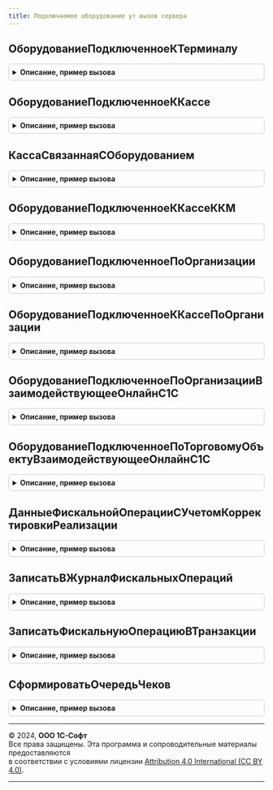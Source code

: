```yaml
---
title: Подключаемое оборудование ут вызов сервера
---
```



## ОборудованиеПодключенноеКТерминалу
<details style="margin: 1em 0; padding: 0.5em; border: 1px solid #ccc; border-radius: 6px;">

<summary style="font-weight: bold; cursor: pointer;">Описание, пример вызова</summary>

```bsl

// Получить оборудование подключенное к терминалу.
//
// Параметры:
//  ЭквайринговыйТерминал - СправочникСсылка.ЭквайринговыеТерминалы - Эквайринговый терминал.
//
// Возвращаемое значение:
//  Структура - Структура по свойствами:
//   * Терминал - Неопределено, СправочникСсылка.ПодключаемоеОборудование - Терминал.
//   * ККТ - Неопределено, СправочникСсылка.ПодключаемоеОборудование - ККТ.
//
Функция ОборудованиеПодключенноеКТерминалу(ЭквайринговыйТерминал) Экспорт
```

Пример вызова
```bsl
Результат = ПодключаемоеОборудованиеУТВызовСервера.ОборудованиеПодключенноеКТерминалу(ЭквайринговыйТерминал) 
```
</details>

## ОборудованиеПодключенноеККассе
<details style="margin: 1em 0; padding: 0.5em; border: 1px solid #ccc; border-radius: 6px;">

<summary style="font-weight: bold; cursor: pointer;">Описание, пример вызова</summary>

```bsl

// Получить оборудование подключенное к кассе.
//
// Параметры:
//  Касса - СправочникСсылка.Кассы - Касса.
//
// Возвращаемое значение:
//  Структура - Структура по свойствами:
//   * Терминал - Неопределено, СправочникСсылка.ПодключаемоеОборудование - Данные подключенному термиралу
//   * ККТ - Неопределено, СправочникСсылка.ПодключаемоеОборудование - ККТ.
//
Функция ОборудованиеПодключенноеККассе(Касса) Экспорт
```

Пример вызова
```bsl
Результат = ПодключаемоеОборудованиеУТВызовСервера.ОборудованиеПодключенноеККассе(Касса) 
```
</details>

## КассаСвязаннаяСОборудованием
<details style="margin: 1em 0; padding: 0.5em; border: 1px solid #ccc; border-radius: 6px;">

<summary style="font-weight: bold; cursor: pointer;">Описание, пример вызова</summary>

```bsl

// Получить кассу, связанную с оборудованием.
//
// Параметры:
//  ОборудованиеККТ - СправочникСсылка.ПодключаемоеОборудование -
//
// Возвращаемое значение:
//  СправочникСсылка.Кассы, Неопределено -
//
Функция КассаСвязаннаяСОборудованием(ОборудованиеККТ) Экспорт
```

Пример вызова
```bsl
Результат = ПодключаемоеОборудованиеУТВызовСервера.КассаСвязаннаяСОборудованием(ОборудованиеККТ) 
```
</details>

## ОборудованиеПодключенноеККассеККМ
<details style="margin: 1em 0; padding: 0.5em; border: 1px solid #ccc; border-radius: 6px;">

<summary style="font-weight: bold; cursor: pointer;">Описание, пример вызова</summary>

```bsl

// Получить оборудование подключенное к кассе ККМ.
//
// Параметры:
//  КассаККМ - СправочникСсылка.КассыККМ - Касса ККМ.
//
// Возвращаемое значение:
//  Структура - Структура по свойствами:
//   * Терминал - Неопределено, СправочникСсылка.ПодключаемоеОборудование - Данные подключенному термиралу
//   * ККТ - Массив Из СправочникСсылка.ПодключаемоеОборудование - ККТ
//
Функция ОборудованиеПодключенноеККассеККМ(КассаККМ) Экспорт
```

Пример вызова
```bsl
Результат = ПодключаемоеОборудованиеУТВызовСервера.ОборудованиеПодключенноеККассеККМ(КассаККМ) 
```
</details>

## ОборудованиеПодключенноеПоОрганизации
<details style="margin: 1em 0; padding: 0.5em; border: 1px solid #ccc; border-radius: 6px;">

<summary style="font-weight: bold; cursor: pointer;">Описание, пример вызова</summary>

```bsl

// Получить оборудование подключенное по организации.
//
// Параметры:
//  Организация - ОпределяемыйТип.ОрганизацияБПО - Организация.
//
// Возвращаемое значение:
//  Структура - Структура по свойствами:
//   * Терминал - Неопределено, СправочникСсылка.ПодключаемоеОборудование - Данные подключенному термиралу
//   * ККТ - Массив Из СправочникСсылка.ПодключаемоеОборудование, СправочникСсылка.ОфлайнОборудование - ККТ
//
Функция ОборудованиеПодключенноеПоОрганизации(Организация) Экспорт
```

Пример вызова
```bsl
Результат = ПодключаемоеОборудованиеУТВызовСервера.ОборудованиеПодключенноеПоОрганизации(Организация) 
```
</details>

## ОборудованиеПодключенноеККассеПоОрганизации
<details style="margin: 1em 0; padding: 0.5em; border: 1px solid #ccc; border-radius: 6px;">

<summary style="font-weight: bold; cursor: pointer;">Описание, пример вызова</summary>

```bsl

// Получить оборудование подключенное к кассам организации для текущего рабочего места.
//
// Параметры:
//  Организация - СправочникСсылка.Организации - Организация.
//
// Возвращаемое значение:
//  Структура - Структура по свойствами:
//   * Терминал - Неопределено.
//   * ККТ - Неопределено, СправочникСсылка.ПодключаемоеОборудование - ККТ.
//
Функция ОборудованиеПодключенноеККассеПоОрганизации(Организация) Экспорт
```

Пример вызова
```bsl
Результат = ПодключаемоеОборудованиеУТВызовСервера.ОборудованиеПодключенноеККассеПоОрганизации(Организация) 
```
</details>

## ОборудованиеПодключенноеПоОрганизацииВзаимодействующееОнлайнС1С
<details style="margin: 1em 0; padding: 0.5em; border: 1px solid #ccc; border-radius: 6px;">

<summary style="font-weight: bold; cursor: pointer;">Описание, пример вызова</summary>

```bsl

// Получить оборудование подключенное по организации и взаимодействующее в онлайн с 1С.
//
// Параметры:
//  Организация - ОпределяемыйТип.ОрганизацияБПО - Организация.
//
// Возвращаемое значение:
//  Структура - Структура по свойствами:
//   * Терминал - Неопределено, СправочникСсылка.ПодключаемоеОборудование - Данные подключенному термиралу
//   * ККТ - Массив Из СправочникСсылка.ПодключаемоеОборудование - ККТ
//
Функция ОборудованиеПодключенноеПоОрганизацииВзаимодействующееОнлайнС1С(Организация) Экспорт
```

Пример вызова
```bsl
Результат = ПодключаемоеОборудованиеУТВызовСервера.ОборудованиеПодключенноеПоОрганизацииВзаимодействующееОнлайнС1С(Организация) 
```
</details>

## ОборудованиеПодключенноеПоТорговомуОбъектуВзаимодействующееОнлайнС1С
<details style="margin: 1em 0; padding: 0.5em; border: 1px solid #ccc; border-radius: 6px;">

<summary style="font-weight: bold; cursor: pointer;">Описание, пример вызова</summary>

```bsl

// Получить оборудование подключенное по торговому объету и взаимодействующее в онлайн с 1С.
//
// Параметры:
//  ТорговыйОбъект - СправочникСсылка.КассыККМ, СправочникСсылка.Кассы - Торговый объект для определения
//  	конкретного подключенного оборудования.
//
// Возвращаемое значение:
//  Структура - Структура по свойствами:
//   * Терминал - Неопределено, СправочникСсылка.ПодключаемоеОборудование - Данные подключенному термиралу
//   * ККТ - Массив Из СправочникСсылка.ПодключаемоеОборудование - ККТ
//
Функция ОборудованиеПодключенноеПоТорговомуОбъектуВзаимодействующееОнлайнС1С(ТорговыйОбъект) Экспорт
```

Пример вызова
```bsl
Результат = ПодключаемоеОборудованиеУТВызовСервера.ОборудованиеПодключенноеПоТорговомуОбъектуВзаимодействующееОнлайнС1С(ТорговыйОбъект) 
```
</details>

## ДанныеФискальнойОперацииСУчетомКорректировкиРеализации
<details style="margin: 1em 0; padding: 0.5em; border: 1px solid #ccc; border-radius: 6px;">

<summary style="font-weight: bold; cursor: pointer;">Описание, пример вызова</summary>

```bsl

Функция ДанныеФискальнойОперацииСУчетомКорректировкиРеализации(ДокументОснование) Экспорт
```

Пример вызова
```bsl
Результат = ПодключаемоеОборудованиеУТВызовСервера.ДанныеФискальнойОперацииСУчетомКорректировкиРеализации(ДокументОснование) 
```
</details>

## ЗаписатьВЖурналФискальныхОпераций
<details style="margin: 1em 0; padding: 0.5em; border: 1px solid #ccc; border-radius: 6px;">

<summary style="font-weight: bold; cursor: pointer;">Описание, пример вызова</summary>

```bsl

// Записать операцию в регистр сведений Фискальные операции. Оставлен для совместимости с ОперацияПоЯндексКассе.ОтразитьДокументВЖурналеФискальныхОпераций()
// вызывается ТОЛЬКО оттуда
// раньше запись делалась в регистр сведений ЖурналФискальныхОпераций
// теперь в рамках этого метода НЕ создаются :
//		РозничныеПродажи.СоздатьДокументВнесениеДенежныхСредствВКассуККМ(ВнесениеДенежныхСредствВКассуККМ);
//      РозничныеПродажи.СоздатьДокументВыемкаДенежныхСредствИзКассыККМ(ВыемкаДенежныхСредствИзКассыККМ).
//
// Параметры:
//  ТребуетсяПовторнаяПопыткаЗаписи - Булево - Требуется повторная попытка записи.
//  РеквизитыФискальнойОперацииКассовогоУзла - Структура - Реквизиты фискальной операции кассового узла:
//    	* Дата - Дата - Дата формирования чека
//    	* ДокументОснование - ДокументСсылка -
//    	* Организация - СправочникСсылка - Организация который принадлежит касса
//    	* ТорговыйОбъект - СправочникСсылка -
//    	* Устройство - СправочникСсылка - Касса ККМ или фискальное устройство
//    	* ТипОперации - ПеречислениеСсылка - Тип операции кассового узла
//    	* ТипРасчета - ПеречислениеСсылка - Тип расчета денежными средствами
//    	* НомерЧекаККМ - Строка - Фискальный номер документа
//    	* НомерСмены - Строка - Номер кассовой смены
//    	* ВариантОтправкиЭлектронногоЧека - ПеречислениеСсылка - Варианты отправки электронного чека покупателю
//    	* КонтактныеДанныеЭлектронногоЧека - Строка - Контактные данные электронного чека
//    	* Сумма - Число - Сумма чека
//    	* СуммаОплатыНаличные - Число - Сумма чека
//    	* СуммаОплатыПлатежнаяКарта - Число - Сумма чека
//    	* СуммаКредит - Число - Сумма чека
//    	* СуммаПредоплаты - Число - Сумма чека
//    	* СуммаВзаимозачет - Число - Сумма чека
//    	* Данные - Структура -
//    			- Массив - Данные фискальной операции
//    	* ДополнительныеПараметры - Структура - Описывает дополнительные параметры.
//
// Возвращаемое значение:
//  Булево - Результат записи фискальной опрерации.
Функция ЗаписатьВЖурналФискальныхОпераций(ТребуетсяПовторнаяПопыткаЗаписи, Знач РеквизитыФискальнойОперацииКассовогоУзла) Экспорт
```

Пример вызова
```bsl
Результат = ПодключаемоеОборудованиеУТВызовСервера.ЗаписатьВЖурналФискальныхОпераций(ТребуетсяПовторнаяПопыткаЗаписи, РеквизитыФискальнойОперацииКассовогоУзла) 
```
</details>

## ЗаписатьФискальнуюОперациюВТранзакции
<details style="margin: 1em 0; padding: 0.5em; border: 1px solid #ccc; border-radius: 6px;">

<summary style="font-weight: bold; cursor: pointer;">Описание, пример вызова</summary>

```bsl

// Записать операцию в регистр сведений Фискальные операции в транзакции.
// Метод добавлен для вызова из клиентского контекста (в частности ПодключаемоеОборудованиеУТКлиент) с возможностью попытки повторной записи
// В дальнейшем предполагается перенести этот метод в ОМ МенеджерОбрудованияВызовСервера БПО.
//
// Параметры:
//  ТребуетсяПовторнаяПопыткаЗаписи - Булево - Требуется повторная попытка записи.
//  ПараметрыФискализации - Структура - Описание параметров фискализация чека, см. функцию МенеджерОборудованияКлиентСервер.ПараметрыФискализацииЧека().
//
// Возвращаемое значение:
// 	Булево - Результат записи фискальной операции.
Функция ЗаписатьФискальнуюОперациюВТранзакции(ТребуетсяПовторнаяПопыткаЗаписи, Знач ПараметрыФискализации) Экспорт
```

Пример вызова
```bsl
Результат = ПодключаемоеОборудованиеУТВызовСервера.ЗаписатьФискальнуюОперациюВТранзакции(ТребуетсяПовторнаяПопыткаЗаписи, ПараметрыФискализации) 
```
</details>

## СформироватьОчередьЧеков
<details style="margin: 1em 0; padding: 0.5em; border: 1px solid #ccc; border-radius: 6px;">

<summary style="font-weight: bold; cursor: pointer;">Описание, пример вызова</summary>

```bsl

// Формирует список операций к фискализации по документу и помещает их в очередь
//
// Параметры:
//  ДокументСсылка - ДокументСсылка - ссылка на документ для которого необходимо сформировать очередь чеков
//
Процедура СформироватьОчередьЧеков(ДокументСсылка) Экспорт
```

Пример вызова
```bsl
ПодключаемоеОборудованиеУТВызовСервера.СформироватьОчередьЧеков(ДокументСсылка) 
```
</details>

---

© 2024, **ООО 1С-Софт**  
Все права защищены. Эта программа и сопроводительные материалы предоставляются  
в соответствии с условиями лицензии [Attribution 4.0 International (CC BY 4.0)](https://creativecommons.org/licenses/by/4.0/legalcode).

---
